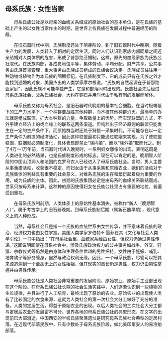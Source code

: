 ## 母系氏族：女性当家

　　母系氏族公社是以母亲的血统关系结成的原始社会的基本单位，是在氏族的基础上产生的以女性当家作主的时期，是世界上各民族在发展过程中普遍经历的阶段。

　　在旧石器时代中期，氏族制度还处于萌芽阶段，到了旧石器时代中晚期，随着生产力的发展，人类转入了相对的定居生活，同时人们认识到家族内部同辈之间近亲结婚对人类体质的危害，形成了普那路亚婚制，这样，原先的血缘家族为氏族公社取代。在氏族内部，各成员地位平等，集体劳动，平均分配，财产共享。公共事务由氏族首领管理，重大事务由氏族成员组成的氏族会议决定。氏族成员往往用一种动物或植物作为本氏族的图腾标记。在氏族制度下，它的成员只有在氏族之外才能找到通婚的对象，美国杰出的人类学家摩尔根说，“氏族的自然起源在于普那路亚家庭”，因此氏族不可能单独产生，它是和部落同时出现的。氏族社会先后经过母系氏族社会、父系氏族社会，大约在铜石并用时代由于私有制的发展而解体。

　　母系氏族又称为母系社会，是旧石器时代晚期的基本社会细胞。在当时极端低下的生产力水平下，一个种群要战胜其他种群，而不被其他种群消灭，最简单的办法就是组成联盟，扩大本种群的力量，争取数量上的优势。而实现联盟的方式，不外乎建立经济上的或血缘上的联系这两条渠道。但纯粹出于经济原则的联盟只能发生在一定的生产条件下，而原始群当时还处于狩猎—采集时代，不可能存在以一定生产条件为前提的经济活动，因此这种联盟最初只能通过联姻来实现。为了使联盟稳固，联姻就必须制度化，具体表现即禁止“族内婚”，而以“族外婚”取而代之。到了4万～1万年前，当石器时代进入晚期时，一系列妇女雕像的出现，表明这既是人类进化的必然结果，也是氏族制度形成的标志。现在可以肯定的是，晚期智人阶段的中国山顶洞人和法国的克罗马农人已经进入了母系氏族社会。当时，男人主要从事渔猎活动，收获很不稳定，而妇女由于从事采集和原始农业，她们的活动对于氏族集体的利益具有重要的社会意义，对维系氏族的生存和繁衍起着极为重要的作用，成为氏族的主体。因此，初期的氏族集团必定是由母系的血缘关系联结而成，世系只按母系来计算。这种种的原因使得妇女在氏族公社里占有重要的地位，普遍受到重视。

　　在母系氏族制前期，人类体质上的原始性基本消失，被称作“新人（晚期智人）”，属于考古学上的旧石器晚期。到母系氏族制后期（属新石器早期），现代意义上的人种形成。

　　当然，母系社会只是指一个氏族的血统世系由女性传承，并不意味着氏族的政治、经济权力也由女性掌握。美国人类学家罗伯特·F.墨菲在其《文化与社会人类学引论》一书中指出：“在母系社会里，血统家系经由女性，但权力仍通过男性传递。”这即说明即使在母系社会中，涉及氏族政治权力的公共事务如战争、外交、狩猎、宗教仪式等仍然是由身体和生理条件优越的男性把持，女性由于妊娠、哺乳、培育幼子等家务缠身，自然与政治权利无缘。因此，一个母系氏族，尽管可以把其来源追溯到一个至高无上的女性始祖，但其现实的酋长仍是男性，权力仍由男性掌握并由男性传承。

　　母系氏族公社是人类社会非常重要的发展阶段，原始农业、原始手工业都出现在这个阶段。在母系氏族公社长期的社会生活实践中，人们逐渐认识到一些植物的生长规律，并且进行了人工培育，最终出现了原始的农业。原始农业的出现使人类有了比较固定的衣食来源，这就为人类社会的第一次社会大分工做好了充分的准备。人类的定居生活，得益于原始农业的出现。以后人类社会的三次社会大分工都与定居后农业的发展密不可分。世界各地的母系氏族公社的典型形态，在文字的出现前已大部消逝，中国西安的半坡氏族聚落遗址是研究母系氏族社会典型的定居村落。在近现代部落民族中，只有少数处于母系氏族阶段，如北美印第安人的易洛魁部落。
